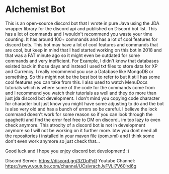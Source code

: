 # Alchemist Bot

This is an open-source discord bot that I wrote in pure Java using the JDA wrapper library for the discord api and published on Discord bot list. This has a lot of commands and I wouldn't recommend you waste your time counting. It has around 100+ commands and has a lot of cool features for discord bots. This bot may have a lot of cool features and commands that are cool, but keep in mind that I had started working on this bot in 2018 and that was a FAT minute ago so it might even be outdated for some commands and very inefficient. For Example, I didn't know that databases existed back in those days and instead I used txt files to store data for XP and Currency. I really recommend you use a Database like MongoDB or something. So this might not be the best bot to refer to but it still has some cool features you can take from this. I also used to watch MenuDocs tutorials which is where some of the code for the commands come from and I recommend you watch their tutorials as well and they do more than just jda discord bot development. I don't mind you copying code character for character but just know you might have some adjusting to do and the bot is also very old and has a bunch of errors so be careful. I believe the lock command doesn't work for some reason so if you can look through the spaghetti and find the error feel free to DM on discord.. im too lazy to even check anymore. This atrocity of a discord bot is not in development anymore so I will not be working on it further more. btw you dont need all the repositories i installed in your maven file (pom.xml) and I think some don't even work anymore so just check that...


Good luck and I hope you enjoy discord bot development!
:)


Discord Server: https://discord.gg/3ZDpPyR
Youtube Channel: https://www.youtube.com/channel/UCsivrachJyFVLi7V60lrd6g
